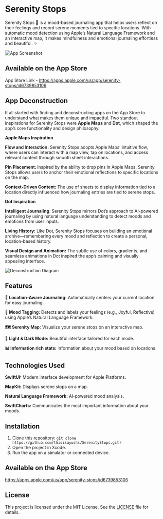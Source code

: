 # Serenity Stops
Serenity Stops 🌿 is a mood-based journaling app that helps users reflect on their feelings and record serene moments tied to specific locations. With automatic mood detection using Apple’s Natural Language Framework and an interactive map, it makes mindfulness and emotional journaling effortless and beautiful. ✨

![App Screenshot](screenshots/Content@3x.png)

## Available on the App Store

App Store Link - https://apps.apple.com/us/app/serenity-stops/id6739853106

## App Deconstruction

It all started with finding and deconstructing apps on the App Store to understand what makes them unique and impactful. Two standout inspirations for Serenity Stops were **Apple Maps** and **Dot**, which shaped the app’s core functionality and design philosophy.

**Apple Maps Inspiration**

**Flow and Interaction:** Serenity Stops adopts Apple Maps’ intuitive flow, where users can interact with a map view, tap on locations, and access relevant content through smooth sheet interactions.

**Pin Placement:** Inspired by the ability to drop pins in Apple Maps, Serenity Stops allows users to anchor their emotional reflections to specific locations on the map.

**Context-Driven Content:** The use of sheets to display information tied to a location directly influenced how journaling entries are tied to serene stops.

**Dot Inspiration**

**Intelligent Journaling:** Serenity Stops mirrors Dot’s approach to AI-powered journaling by using natural language understanding to detect moods and emotions from user inputs.

**Living History:** Like Dot, Serenity Stops focuses on building an emotional archive—remembering every mood and reflection to create a personal, location-based history.

**Visual Design and Animation:** The subtle use of colors, gradients, and seamless animations in Dot inspired the app’s calming and visually appealing interface.

![Deconstruction Diagram](screenshots/deconstruction.png)

## Features

**📍 Location-Aware Journaling:** Automatically centers your current location for easy journaling.

**🌸 Mood Tagging:** Detects and labels your feelings (e.g., Joyful, Reflective) using Apple’s Natural Language Framework.

**🗺️ Serenity Map:** Visualize your serene stops on an interactive map.

**🌙 Light & Dark Mode:** Beautiful interface tailored for each mode.

**📊 Information rich stats:** Information about your mood based on locations.

## Technologies Used

**SwiftUI:** Modern interface development for Apple Platforms.
	
**MapKit:** Displays serene stops on a map.
	
**Natural Language Framework:** AI-powered mood analysis.

**SwiftCharts:** Communicates the most important information about your moods.

## Installation

1. Clone this repository: `git clone https://github.com/thisisayushs/SerenityStops.git)`
2. Open the project in Xcode.
3. Run the app on a simulator or connected device.

## Available on the App Store

https://apps.apple.com/us/app/serenity-stops/id6739853106

## License

This project is licensed under the MIT License. See the [LICENSE](LICENSE) file for details.


